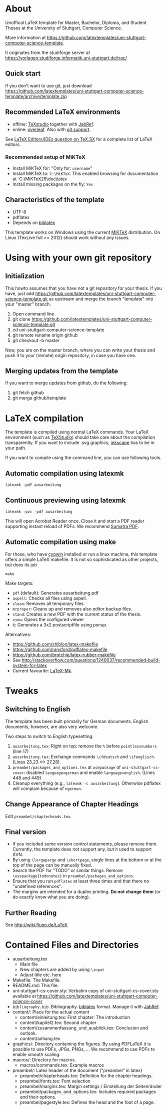 About
=====

Unoffical LaTeX template for Master, Bachelor, Diploma, and Student Theses at the University of Stuttgart, Computer Science.

More information at https://github.com/latextemplates/uni-stuttgart-computer-science-template.

It originates from the studiforge server at https://vorlagen.studiforge.informatik.uni-stuttgart.de/trac/

Quick start
-----------
If you don't want to use git, just download https://github.com/latextemplates/uni-stuttgart-computer-science-template/archive/template.zip

Recommended LaTeX environments
------------------------------
* offline: [TeXstudio] together with [JabRef].
* online: [overleaf]. Also with [git support](https://www.overleaf.com/blog/195-new-collaborate-online-and-offline-with-overleaf-and-git-beta#.VYFC2UZejkU).

See [LaTeX Editors/IDEs question on TeX.SX](http://tex.stackexchange.com/questions/339/latex-editors-ides) for a complete list of LaTeX editors.

### Recommended setup of MiKTeX
* Install MiKTeX for: "Only for: `username`"
* Install MiKTeX to: `C:\MiKTeX`. This enabled browsing for documentation at `C:\MiKTeX29\doc\latex
* Install missing packages on the fly: `Yes`

Characteristics of the template
-------------------------------
* UTF-8
* pdflatex
* Depends on [biblatex]

This template works on Windows using the current [MiKTeX](http://www.miktex.org) distribution. On Linux (TexLive full >= 2012) should work without any issues. 


Using with your own git repository
==================================

Initialization
--------------
This howto assumes that you have not a git repository for your thesis.
If you have, just add https://github.com/latextemplates/uni-stuttgart-computer-science-template.git as upstream and merge the branch "template" into your "master" branch.

1. Open command line
1. git clone https://github.com/latextemplates/uni-stuttgart-computer-science-template.git
1. cd uni-stuttgart-computer-science-template
1. git remote rename origin github
1. git checkout -b master

Now, you are on the master branch, where you can write your thesis and push it to your (remote) origin repository, in case you have one.

Merging updates from the template
---------------------------------
If you want to merge updates from github, do the following:

1. git fetch github
1. git merge github/template


LaTeX compilation
=================
The template is compiled using normal LaTeX commands.
Your LaTeX environment (such as [TeXStudio]) should take care about the compilation transparently.
If you want to include .svg graphics, [inkscape] has to be in your path.

If you want to compile using the command line, you can use following tools.

Automatic compilation using latexmk
-----------------------------------

    latexmk -pdf ausarbeitung

Continuous previewing using latexmk
-----------------------------------

    latexmk -pvc -pdf ausarbeitung

This will open Acrobat Reader once. Close it and start a PDF reader supporting instant reload of PDFs.
We recommend [Sumatra PDF].

Automatic compilation using make
--------------------------------
For those, who have [cygwin](http://www.cygwin.com/) installed or run a linux machine, this template offers a simple LaTeX makefile. It is not so sophisticated as other projects, but does its job

    make

Make targets:
 * `pdf` (default): Generates ausarbeitung.pdf
 * `aspell`: Checks all files using aspell.
 * `clean`: Removes all temporary files.
 * `mrproper`: Cleans up and removes also editor backup files.
 * `stand`: Creates a new PDF with the current status of the thesis.
 * `view`: Opens the configured viewer
 * `6`: Generates a 3x2 postscriptfile using psnup.

Alternatives:
* https://github.com/shiblon/latex-makefile
* https://github.com/ransford/pdflatex-makefile
* https://github.com/brotchie/latex-rubber-makefile
* See http://stackoverflow.com/questions/1240037/recommended-build-system-for-latex
* Current favourite: [LaTeX-Mk](http://latex-mk.sourceforge.net/).

Tweaks
======

Switching to English
--------------------

The template has been built primarily for German documents. English documents, however, are also very welcome.

Two steps to switch to English typesetting:

1. `ausarbeitung.tex`: Right on top: remove the `%` before `pointlessnumbers` (line 17)
1. `ausarbeitung.tex`: Exchange commands `\ifdeutsch` and `\ifenglisch`. (Lines 23,23 <-> 27,28).
1. `preambel/packages_and_options.tex` at `usepackage` of `uni-stuttgart-cs-cover`: disabled `language=german` and enable `language=english`. (Lines 448 and 449)
1. Cleanup everything (e.g., `latexmk -c ausarbeitung`). Otherwise pdflatex will complain because of `ngerman`.

Change Appearance of Chapter Headings
-------------------------------------

Edit `preambel/chapterheads.tex`.

Final version
-------------

  - If you included some version control statements, please remove them. Currently, the template does not support any, but it used to support SVN.
  - By using `\largeparge` and `\shortpage`, single lines at the bottom or at the top of the page can be manually fixed.
  - Search the PDF for "TODO" or similar things. Remove `\usepackage{todonotes}` in `preambel/packages_and_options`.
  - Ensure that you run `pdflatex` at least three times and that there no "undefined references".
  - The margins are intended for a duplex printing. **Do not change them** (or do exactly know what you are doing).

Further Reading
---------------

See http://wiki.flupp.de/LaTeX


# Contained Files and Directories

* ausarbeitung.tex
  * Main file
  * New chapters are added by using `\input`
  * Adjust title etc. here
* Makefile: The Makefile.
* README.md: This file.
* uni-stuttgart-cs-cover.sty: Verbatim copy of uni-stuttgart-cs-cover.sty available at https://github.com/latextemplates/uni-stuttgart-computer-science-cover
* `bibliography.bib`. Bibliography. [biblatex] format. Manage it with [JabRef].
* content/: Place for the actual content
  * content/einleitung.tex: First chapter: The introduction
  * content/kapitel2.tex: Second chapter
  * content/zusammenfassung`_`und`_`ausblick.tex: Conclusion and outlook.
  * content/anhang.tex
* graphics/: Directory containing the figures.
  By using PDFLaTeX it is possible to use PDFs, JPGs, PNGs, ... We recommend to use PDFs to enable smooth scaling.
* macros/: Directory for macros.
  * macros/commands.tex: Example macros
* preambel/: Latex header of the document ("preambel" in latex)
  * preambel/chapterheads.tex: Definition for the chapter headings.
  * preambel/fonts.tex: Font selection
  * preambel/margins.tex: Margin settings / Einstellung der Seitenränder
  * preambel/packages`_`and`_`options.tex: Includes required packages and their options.
  * preambel/pagestyle.tex: Defines the head and the foot of a page.

 [biblatex]: https://www.ctan.org/pkg/biblatex
 [inkscape]: http://inkscape.org/
 [JabRef]: http://jabref.sf.net
 [overleaf]: https://www.overleaf.com/
 [Sumatra PDF]: http://blog.kowalczyk.info/software/sumatrapdf/free-pdf-reader-de.html
 [TeXStudio]: http://texstudio.sourceforge.net/